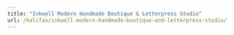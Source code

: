 ```yaml
---
title: "Inkwell Modern Handmade Boutique & Letterpress Studio"
url: /halifax/inkwell-modern-handmade-boutique-and-letterpress-studio/
---
```

